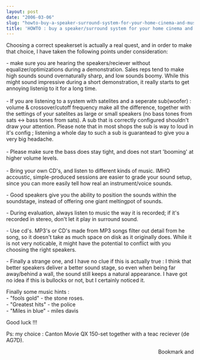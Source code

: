 ```yaml
---
layout: post
date: "2006-03-06"
slug: "howto-buy-a-speaker-surround-system-for-your-home-cinema-and-music-experiences"
title: 'HOWTO : buy a speaker/surround system for your home cinema and music experiences'
---
```


<P>Choosing a correct speakerset is actually a real quest, and in order to make that choice, I have taken the following points under consideration:</P>
<P>- make sure you are hearing the speakers/reciever without equalizer/optimizations during a demonstration. Sales reps tend to make high sounds sound overnaturally sharp, and low sounds boomy. While this might sound impressive during a short demonstration, it really starts to get annoying listenig to it for a long time.<BR><BR>-&nbsp;If you are listening to a system with satelites and a seperate&nbsp;sub(woofer) : volume &amp; crossover/cutoff frequency&nbsp;make all the difference, together with the settings of your satelites&nbsp;as large or small speakers (no bass tones from sats &lt;-&gt; bass tones from sats).&nbsp;A sub that is correctly configured shouldn't draw your attention. Please note that in most shops the sub is way to loud in it's config ; listening a whole&nbsp;day to such a sub is guarantead to give you a very big headache.<BR><BR>- Please make sure the bass does stay tight, and does not start 'booming' at higher volume levels.<BR><BR>- Bring your own CD's, and listen to different kinds of music. IMHO accoustic,&nbsp;simple-produced&nbsp;sessions are easier to grade your sound setup, since you can more easily tell how real an instrument/voice sounds.</P>
<P>- Good speakers give you the ability to position the sounds within the soundstage, instead of offering one giant meltingpot of sounds.</P>
<P>- During evaluation, always listen to music the way it is recorded; if it's recorded in stereo, don't let it play in surround sound.</P>
<P>- Use cd's. MP3's or CD's made from MP3 songs filter out detail from he song, so it doesn't take as much space on disk as it originally does. While it is not very noticable, it might have the potential to conflict with you choosing the right speakers.</P>
<P>- Finally a strange one, and I have no clue if this is actually true : I think that better speakers deliver a better sound stage, so even when being far away/behind a wall, the sound still keeps a natural appearance. I have got no idea if this is bullocks or not, but&nbsp;I certainly noticed it.</P>
<P>Finally some music hints :<BR>- "fools gold"&nbsp;- the&nbsp;stone roses.<BR>- "Greatest hits" - the police<BR>- "Miles in blue" - miles davis</P>
<P>Good luck !!!</P>
<P>Ps: my choice : Canton Movie QX 150-set together with a teac reciever (de AG7D). </P><div style="text-align:right"><a class="addthis_button" href="http://www.addthis.com/bookmark.php?v=250&amp;pub=xa-4aec37702e3161d4"><img src="http://s7.addthis.com/static/btn/v2/lg-share-en.gif" width="125" height="16" alt="Bookmark and Share" style="border:0"/></a><script type="text/javascript" src="http://s7.addthis.com/js/250/addthis_widget.js#pub=xa-4aec37702e3161d4"></script></div>
